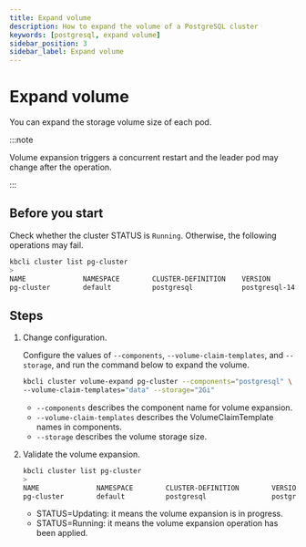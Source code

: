 ```yaml
---
title: Expand volume
description: How to expand the volume of a PostgreSQL cluster
keywords: [postgresql, expand volume]
sidebar_position: 3
sidebar_label: Expand volume
---
```


# Expand volume

You can expand the storage volume size of each pod.

:::note

Volume expansion triggers a concurrent restart and the leader pod may change after the operation.

:::

## Before you start

Check whether the cluster STATUS is `Running`. Otherwise, the following operations may fail.

```bash
kbcli cluster list pg-cluster
>
NAME              NAMESPACE        CLUSTER-DEFINITION    VERSION                  TERMINATION-POLICY        STATUS         CREATED-TIME
pg-cluster        default          postgresql            postgresql-14.8.0        Delete                    Running        Mar 3,2023 10:29 UTC+0800
```

## Steps

1. Change configuration.

   Configure the values of `--components`, `--volume-claim-templates`, and `--storage`, and run the command below to expand the volume.

   ```bash
   kbcli cluster volume-expand pg-cluster --components="postgresql" \
   --volume-claim-templates="data" --storage="2Gi"
   ```

   - `--components` describes the component name for volume expansion.
   - `--volume-claim-templates` describes the VolumeClaimTemplate names in components.
   - `--storage` describes the volume storage size.

2. Validate the volume expansion.

   ```bash
   kbcli cluster list pg-cluster
   >
   NAME              NAMESPACE        CLUSTER-DEFINITION        VERSION                  TERMINATION-POLICY        STATUS                 CREATED-TIME
   pg-cluster        default          postgresql                postgresql-14.8.0        Delete                    VolumeExpanding        Apr 10,2023 16:27 UTC+0800
   ```

   * STATUS=Updating: it means the volume expansion is in progress.
   * STATUS=Running: it means the volume expansion operation has been applied.
